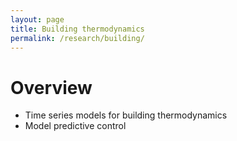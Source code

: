 ```yaml
---
layout: page
title: Building thermodynamics
permalink: /research/building/
---
```


# Overview
- Time series models for building thermodynamics
- Model predictive control
